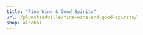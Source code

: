 ```yaml
---
title: "Fine Wine & Good Spirits"
url: /plumsteadville/fine-wine-and-good-spirits/
shop: alcohol
---
```

